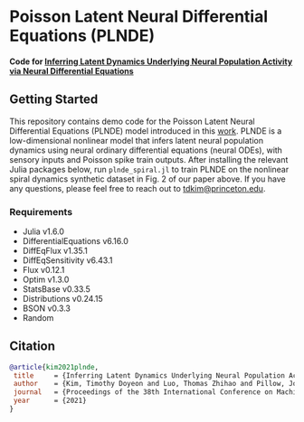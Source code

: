 # Poisson Latent Neural Differential Equations (PLNDE)

#### Code for [Inferring Latent Dynamics Underlying Neural Population Activity via Neural Differential Equations](https://timkimd.github.io/papers/Kim_ICML2021_PLNDE.pdf)

## Getting Started
This repository contains demo code for the Poisson Latent Neural Differential Equations (PLNDE) model introduced in this [work](https://timkimd.github.io/papers/Kim_ICML2021_PLNDE.pdf). PLNDE is a low-dimensional nonlinear model that infers latent neural population dynamics using neural ordinary differential equations (neural ODEs), with sensory inputs and Poisson spike train outputs. After installing the relevant Julia packages below, run `plnde_spiral.jl` to train PLNDE on the nonlinear spiral dynamics synthetic dataset in Fig. 2 of our paper above. If you have any questions, please feel free to reach out to tdkim@princeton.edu.

### Requirements
- Julia v1.6.0
- DifferentialEquations v6.16.0
- DiffEqFlux v1.35.1
- DiffEqSensitivity v6.43.1
- Flux v0.12.1
- Optim v1.3.0
- StatsBase v0.33.5
- Distributions v0.24.15
- BSON v0.3.3
- Random

## Citation

```bibtex
@article{kim2021plnde,
 title     = {Inferring Latent Dynamics Underlying Neural Population Activity via Neural Differential Equations},
 author    = {Kim, Timothy Doyeon and Luo, Thomas Zhihao and Pillow, Jonathan W. and Brody, Carlos D.}, 
 journal   = {Proceedings of the 38th International Conference on Machine Learning},
 year      = {2021}
}
```
